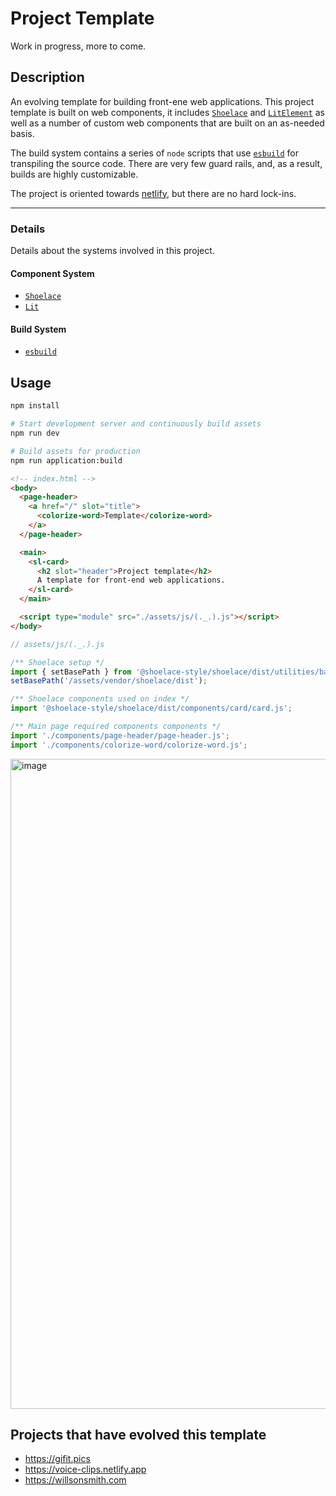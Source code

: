 # Project Template

Work in progress, more to come.

## Description

An evolving template for building front-ene web applications. This project template is built on web components, it includes [`Shoelace`](https://shoelace.style/) and [`LitElement`](https://lit.dev/) as well as a number of custom web components that are built on an as-needed basis.

The build system contains a series of `node` scripts that use [`esbuild`](https://esbuild.github.io/) for transpiling the source code. There are very few guard rails, and, as a result, builds are highly customizable.

The project is oriented towards [netlify](https://www.netlify.com), but there are no hard lock-ins.

---

### Details

Details about the systems involved in this project.

#### Component System

- [`Shoelace`](https://shoelace.style/)
- [`Lit`](https://lit.dev/)

#### Build System

- [`esbuild`](https://esbuild.github.io/)

## Usage

```sh
npm install
```

```sh
# Start development server and continuously build assets
npm run dev

# Build assets for production
npm run application:build
```

```html
<!-- index.html -->
<body>
  <page-header>
    <a href="/" slot="title">
      <colorize-word>Template</colorize-word>
    </a>
  </page-header>

  <main>
    <sl-card>
      <h2 slot="header">Project template</h2>
      A template for front-end web applications.
    </sl-card>
  </main>

  <script type="module" src="./assets/js/(._.).js"></script>
</body>
```

```js
// assets/js/(._.).js

/** Shoelace setup */
import { setBasePath } from '@shoelace-style/shoelace/dist/utilities/base-path.js';
setBasePath('/assets/vendor/shoelace/dist');

/** Shoelace components used on index */
import '@shoelace-style/shoelace/dist/components/card/card.js';

/** Main page required components components */
import './components/page-header/page-header.js';
import './components/colorize-word/colorize-word.js';
```

<img width="1040" alt="image" src="https://user-images.githubusercontent.com/1087756/167305378-ef61531a-2bc7-42ff-9192-011dd7a3fe37.png">

## Projects that have evolved this template

- https://gifit.pics
- https://voice-clips.netlify.app
- https://willsonsmith.com
